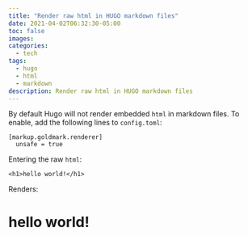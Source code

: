 ```yaml
---
title: "Render raw html in HUGO markdown files"
date: 2021-04-02T06:32:30-05:00
toc: false
images:
categories:
  - tech
tags: 
  - hugo
  - html
  - markdown
description: Render raw html in HUGO markdown files
---
```


By default Hugo will not render embedded `html` in markdown files.  To enable, add the following lines to `config.toml`:

```
[markup.goldmark.renderer]
  unsafe = true
```

Entering the raw `html`:

```
<h1>hello world!</h1>
```

Renders:

<h1>hello world!</h1>